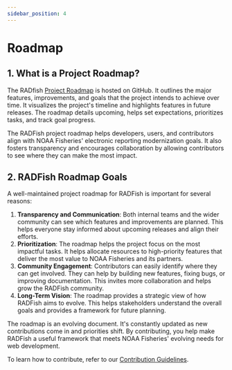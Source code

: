 ```yaml
---
sidebar_position: 4
---
```


# Roadmap

## 1\. What is a Project Roadmap?

The RADfish [Project Roadmap](https://github.com/orgs/NMFS-RADFish/projects/2/views/3) is hosted on GitHub. It outlines the major features, improvements, and goals that the project intends to achieve over time. It visualizes the project's timeline and highlights features in future releases. The roadmap details upcoming, helps set expectations, prioritizes tasks, and track goal progress.

The RADFish project roadmap helps developers, users, and contributors align with NOAA Fisheries' electronic reporting modernization goals. It also fosters transparency and encourages collaboration by allowing contributors to see where they can make the most impact.

## 2\. RADFish Roadmap Goals

A well-maintained project roadmap for RADFish is important for several reasons:

1. **Transparency and Communication**: Both internal teams and the wider community can see which features and improvements are planned. This helps everyone stay informed about upcoming releases and align their efforts.
2. **Prioritization**: The roadmap helps the project focus on the most impactful tasks. It helps allocate resources to high-priority features that deliver the most value to NOAA Fisheries and its partners.
3. **Community Engagement**: Contributors can easily identify where they can get involved. They can help by building new features, fixing bugs, or improving documentation. This invites more collaboration and helps grow the RADFish community.
4. **Long-Term Vision**: The roadmap provides a strategic view of how RADFish aims to evolve. This helps stakeholders understand the overall goals and provides a framework for future planning.

The roadmap is an evolving document. It's constantly updated as new contributions come in and priorities shift. By contributing, you help make RADFish a useful framework that meets NOAA Fisheries' evolving needs for web development.

To learn how to contribute, refer to our [Contribution Guidelines](https://nmfs-radfish.github.io/radfish/about/contribute).